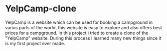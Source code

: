 # YelpCamp-clone
 YelpCamp is a website which can be used for booking a campground in varius parts of the world, this website is easy to explore and also offers best prices for a campground. In this project i tried to create a clone of the "YelpCamp" website. During this process I learned many new things since it is my first project ever made.
